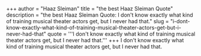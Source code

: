 +++
author = "Haaz Sleiman"
title = "the best Haaz Sleiman Quote"
description = "the best Haaz Sleiman Quote: I don't know exactly what kind of training musical theater actors get, but I never had that."
slug = "i-dont-know-exactly-what-kind-of-training-musical-theater-actors-get-but-i-never-had-that"
quote = '''I don't know exactly what kind of training musical theater actors get, but I never had that.'''
+++
I don't know exactly what kind of training musical theater actors get, but I never had that.
